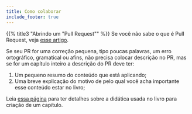 ```yaml
---
title: Como colaborar
include_footer: true
---
```


{{% title3 "Abrindo um \"Pull Request\"" %}}
Se você não sabe o que é Pull Request, veja [esse artigo](https://gomex.me/2020/07/05/precisamos-falar-sobre-pull-request/).

Se seu PR for uma correção pequena, tipo poucas palavras, um erro ortográfico, gramatical ou afins, não precisa colocar descrição no PR, mas se for um capítulo inteiro a descrição do PR deve ter:

 1. Um pequeno resumo do conteúdo que está aplicando;
 2. Uma breve explicação do motivo de pelo qual você acha importante esse conteúdo estar no livro; 

Leia [essa página](https://deployemproducao.dev/construindo) para ter detalhes sobre a didática usada no livro para criação de um capítulo.